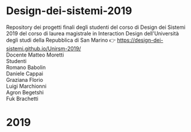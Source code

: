 # Design-dei-sistemi-2019
Repository dei progetti finali degli studenti del corso di Design dei Sistemi 2019 del corso di laurea magistrale in Interaction Design dell'Università degli studi della Repubblica di San Marino 👉 https://design-dei-sistemi.github.io/Unirsm-2019/
<br />
Docente Matteo Moretti
<br />
Studenti<br />
Romano Babolin<br />
Daniele Cappai<br />
Graziana Florio<br />
Luigi Marchionni<br />
Agron Begetshi  <br />
Fuk Brachetti <br />
# 2019
